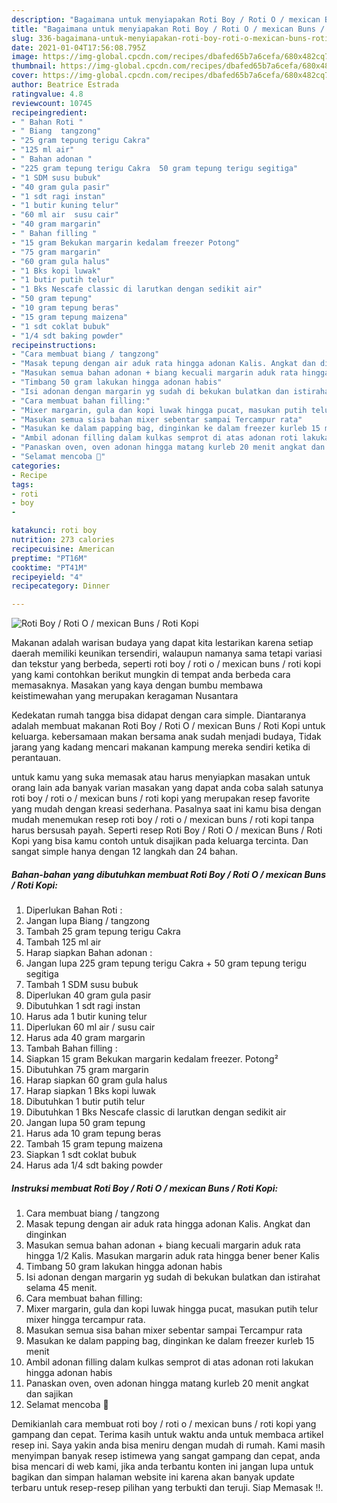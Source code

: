 ```yaml
---
description: "Bagaimana untuk menyiapakan Roti Boy / Roti O / mexican Buns / Roti Kopi Homemade"
title: "Bagaimana untuk menyiapakan Roti Boy / Roti O / mexican Buns / Roti Kopi Homemade"
slug: 336-bagaimana-untuk-menyiapakan-roti-boy-roti-o-mexican-buns-roti-kopi-homemade
date: 2021-01-04T17:56:08.795Z
image: https://img-global.cpcdn.com/recipes/dbafed65b7a6cefa/680x482cq70/roti-boy-roti-o-mexican-buns-roti-kopi-foto-resep-utama.jpg
thumbnail: https://img-global.cpcdn.com/recipes/dbafed65b7a6cefa/680x482cq70/roti-boy-roti-o-mexican-buns-roti-kopi-foto-resep-utama.jpg
cover: https://img-global.cpcdn.com/recipes/dbafed65b7a6cefa/680x482cq70/roti-boy-roti-o-mexican-buns-roti-kopi-foto-resep-utama.jpg
author: Beatrice Estrada
ratingvalue: 4.8
reviewcount: 10745
recipeingredient:
- " Bahan Roti "
- " Biang  tangzong"
- "25 gram tepung terigu Cakra"
- "125 ml air"
- " Bahan adonan "
- "225 gram tepung terigu Cakra  50 gram tepung terigu segitiga"
- "1 SDM susu bubuk"
- "40 gram gula pasir"
- "1 sdt ragi instan"
- "1 butir kuning telur"
- "60 ml air  susu cair"
- "40 gram margarin"
- " Bahan filling "
- "15 gram Bekukan margarin kedalam freezer Potong"
- "75 gram margarin"
- "60 gram gula halus"
- "1 Bks kopi luwak"
- "1 butir putih telur"
- "1 Bks Nescafe classic di larutkan dengan sedikit air"
- "50 gram tepung"
- "10 gram tepung beras"
- "15 gram tepung maizena"
- "1 sdt coklat bubuk"
- "1/4 sdt baking powder"
recipeinstructions:
- "Cara membuat biang / tangzong"
- "Masak tepung dengan air aduk rata hingga adonan Kalis. Angkat dan dinginkan"
- "Masukan semua bahan adonan + biang kecuali margarin aduk rata hingga 1/2 Kalis. Masukan margarin aduk rata hingga bener bener Kalis"
- "Timbang 50 gram lakukan hingga adonan habis"
- "Isi adonan dengan margarin yg sudah di bekukan bulatkan dan istirahat selama 45 menit."
- "Cara membuat bahan filling:"
- "Mixer margarin, gula dan kopi luwak hingga pucat, masukan putih telur mixer hingga tercampur rata."
- "Masukan semua sisa bahan mixer sebentar sampai Tercampur rata"
- "Masukan ke dalam papping bag, dinginkan ke dalam freezer kurleb 15 menit"
- "Ambil adonan filling dalam kulkas semprot di atas adonan roti lakukan hingga adonan habis"
- "Panaskan oven, oven adonan hingga matang kurleb 20 menit angkat dan sajikan"
- "Selamat mencoba 🤗"
categories:
- Recipe
tags:
- roti
- boy
- 

katakunci: roti boy  
nutrition: 273 calories
recipecuisine: American
preptime: "PT16M"
cooktime: "PT41M"
recipeyield: "4"
recipecategory: Dinner

---
```



![Roti Boy / Roti O / mexican Buns / Roti Kopi](https://img-global.cpcdn.com/recipes/dbafed65b7a6cefa/680x482cq70/roti-boy-roti-o-mexican-buns-roti-kopi-foto-resep-utama.jpg)

Makanan adalah warisan budaya yang dapat kita lestarikan karena setiap daerah memiliki keunikan tersendiri, walaupun namanya sama tetapi variasi dan tekstur yang berbeda, seperti roti boy / roti o / mexican buns / roti kopi yang kami contohkan berikut mungkin di tempat anda berbeda cara memasaknya. Masakan yang kaya dengan bumbu membawa keistimewahan yang merupakan keragaman Nusantara



Kedekatan rumah tangga bisa didapat dengan cara simple. Diantaranya adalah membuat makanan Roti Boy / Roti O / mexican Buns / Roti Kopi untuk keluarga. kebersamaan makan bersama anak sudah menjadi budaya, Tidak jarang yang kadang mencari makanan kampung mereka sendiri ketika di perantauan.

untuk kamu yang suka memasak atau harus menyiapkan masakan untuk orang lain ada banyak varian masakan yang dapat anda coba salah satunya roti boy / roti o / mexican buns / roti kopi yang merupakan resep favorite yang mudah dengan kreasi sederhana. Pasalnya saat ini kamu bisa dengan mudah menemukan resep roti boy / roti o / mexican buns / roti kopi tanpa harus bersusah payah.
Seperti resep Roti Boy / Roti O / mexican Buns / Roti Kopi yang bisa kamu contoh untuk disajikan pada keluarga tercinta. Dan sangat simple hanya dengan 12 langkah dan 24 bahan.


<!--inarticleads1-->

##### Bahan-bahan yang dibutuhkan membuat Roti Boy / Roti O / mexican Buns / Roti Kopi:

1. Diperlukan  Bahan Roti :
1. Jangan lupa  Biang / tangzong
1. Tambah 25 gram tepung terigu Cakra
1. Tambah 125 ml air
1. Harap siapkan  Bahan adonan :
1. Jangan lupa 225 gram tepung terigu Cakra + 50 gram tepung terigu segitiga
1. Tambah 1 SDM susu bubuk
1. Diperlukan 40 gram gula pasir
1. Dibutuhkan 1 sdt ragi instan
1. Harus ada 1 butir kuning telur
1. Diperlukan 60 ml air / susu cair
1. Harus ada 40 gram margarin
1. Tambah  Bahan filling :
1. Siapkan 15 gram Bekukan margarin kedalam freezer. Potong²
1. Dibutuhkan 75 gram margarin
1. Harap siapkan 60 gram gula halus
1. Harap siapkan 1 Bks kopi luwak
1. Dibutuhkan 1 butir putih telur
1. Dibutuhkan 1 Bks Nescafe classic di larutkan dengan sedikit air
1. Jangan lupa 50 gram tepung
1. Harus ada 10 gram tepung beras
1. Tambah 15 gram tepung maizena
1. Siapkan 1 sdt coklat bubuk
1. Harus ada 1/4 sdt baking powder




<!--inarticleads2-->

##### Instruksi membuat  Roti Boy / Roti O / mexican Buns / Roti Kopi:

1. Cara membuat biang / tangzong
1. Masak tepung dengan air aduk rata hingga adonan Kalis. Angkat dan dinginkan
1. Masukan semua bahan adonan + biang kecuali margarin aduk rata hingga 1/2 Kalis. Masukan margarin aduk rata hingga bener bener Kalis
1. Timbang 50 gram lakukan hingga adonan habis
1. Isi adonan dengan margarin yg sudah di bekukan bulatkan dan istirahat selama 45 menit.
1. Cara membuat bahan filling:
1. Mixer margarin, gula dan kopi luwak hingga pucat, masukan putih telur mixer hingga tercampur rata.
1. Masukan semua sisa bahan mixer sebentar sampai Tercampur rata
1. Masukan ke dalam papping bag, dinginkan ke dalam freezer kurleb 15 menit
1. Ambil adonan filling dalam kulkas semprot di atas adonan roti lakukan hingga adonan habis
1. Panaskan oven, oven adonan hingga matang kurleb 20 menit angkat dan sajikan
1. Selamat mencoba 🤗




Demikianlah cara membuat roti boy / roti o / mexican buns / roti kopi yang gampang dan cepat. Terima kasih untuk waktu anda untuk membaca artikel resep ini. Saya yakin anda bisa meniru dengan mudah di rumah. Kami masih menyimpan banyak resep istimewa yang sangat gampang dan cepat, anda bisa mencari di web kami, jika anda terbantu konten ini jangan lupa untuk bagikan dan simpan halaman website ini karena akan banyak update terbaru untuk resep-resep pilihan yang terbukti dan teruji. Siap Memasak !!. 

